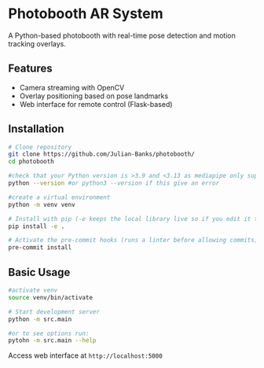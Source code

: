 # Photobooth AR System
A Python-based photobooth with real-time pose detection and motion tracking overlays.

## Features
- Camera streaming with OpenCV
- Overlay positioning based on pose landmarks
- Web interface for remote control (Flask-based)

## Installation
```bash
# Clone repository
git clone https://github.com/Julian-Banks/photobooth/
cd photobooth

#check that your Python version is >3.9 and <3.13 as mediapipe only supports this range
python --version #or python3 --version if this give an error

#create a virtual environment
python -m venv venv

# Install with pip (-e keeps the local library live so if you edit it the venv will update the import)
pip install -e .

# Activate the pre-commit hooks (runs a linter before allowing commits)
pre-commit install
```


## Basic Usage

```bash
#activate venv
source venv/bin/activate

# Start development server
python -m src.main

#or to see options run:
pytohn -m src.main --help
```


Access web interface at `http://localhost:5000`
